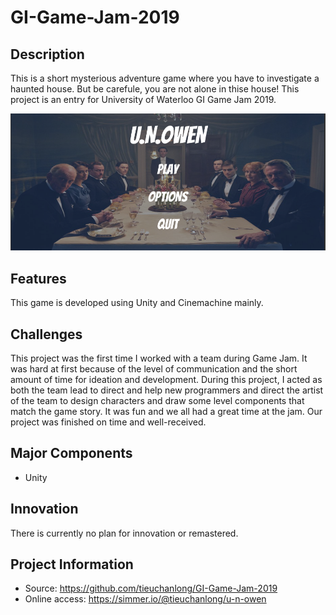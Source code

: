 # GI-Game-Jam-2019

## Description
This is a short mysterious adventure game where you have to investigate a haunted house. But be carefule, you are not alone in thise house!
This project is an entry for University of Waterloo GI Game Jam 2019.

![](Screenshot.PNG)

## Features
This game is developed using Unity and Cinemachine mainly.

## Challenges
This project was the first time I worked with a team during Game Jam. It was hard at first because of the level of communication and the short amount of time for ideation and development. During this project, I acted as both the team lead to direct and help new programmers and direct the artist of the team to design characters and draw some level components that match the game story. It was fun and we all had a great time at the jam. Our project was finished on time and well-received.

## Major Components
* Unity

## Innovation
There is currently no plan for innovation or remastered.

## Project Information
* Source: https://github.com/tieuchanlong/GI-Game-Jam-2019
* Online access: https://simmer.io/@tieuchanlong/u-n-owen
